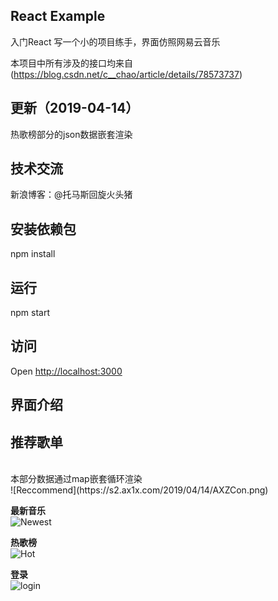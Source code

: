 React Example
---

入门React
写一个小的项目练手，界面仿照网易云音乐

本项目中所有涉及的接口均来自(https://blog.csdn.net/c__chao/article/details/78573737)

## 更新（2019-04-14）
热歌榜部分的json数据嵌套渲染

## 技术交流
新浪博客：@托马斯回旋火头猪

## 安装依赖包
npm install


## 运行
npm start

## 访问
Open [http://localhost:3000](http://localhost:3000)

## 界面介绍

**推荐歌单**
---
<br />
本部分数据通过map嵌套循环渲染
<br />
![Reccommend](https://s2.ax1x.com/2019/04/14/AXZCon.png)

**最新音乐**
<br />
![Newest](https://s2.ax1x.com/2019/04/14/AXZpZj.png)

**热歌榜**
<br />
![Hot](https://s2.ax1x.com/2019/04/14/AXZ9ds.png)


**登录**
<br />
![login](https://s2.ax1x.com/2019/04/14/AXVzLQ.png)
